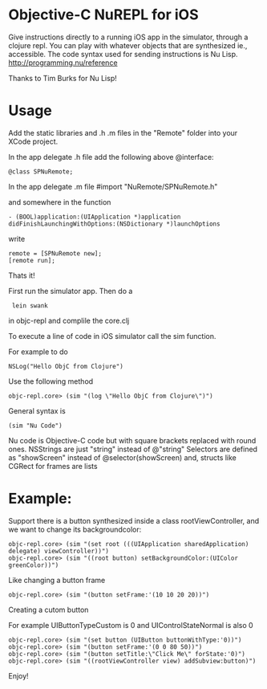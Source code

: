 # Objective-C NuREPL for iOS

Give instructions directly to a running iOS app in the simulator, through a clojure repl. You can play with whatever objects that are synthesized ie., accessible.
The code syntax used for sending instructions is Nu Lisp.
http://programming.nu/reference

Thanks to Tim Burks for Nu Lisp!

# Usage

Add the static libraries and .h .m files in the "Remote" folder into your XCode project.

In the app delegate .h file add the following above @interface:

    @class SPNuRemote;

In the app delegate .m file
    #import "NuRemote/SPNuRemote.h"

and somewhere in the function

    - (BOOL)application:(UIApplication *)application didFinishLaunchingWithOptions:(NSDictionary *)launchOptions

write

    remote = [SPNuRemote new];
    [remote run];

Thats it!

First run the simulator app.
Then do a

     lein swank

in objc-repl and complile the core.clj

To execute a line of code in iOS simulator call the sim function.

For example to do

    NSLog("Hello ObjC from Clojure")

Use the following method

    objc-repl.core> (sim "(log \"Hello ObjC from Clojure\")")

General syntax is

    (sim "Nu Code")

Nu code is Objective-C code but with square brackets replaced with round ones.
NSStrings are just "string" instead of @"string"
Selectors are defined as "showScreen" instead of @selector(showScreen)
and, structs like CGRect for frames are lists

# Example:

Support there is a button synthesized inside a class rootViewController, and we want to change its backgroundcolor:

    objc-repl.core> (sim "(set root (((UIApplication sharedApplication) delegate) viewController))")
    objc-repl.core> (sim "((root button) setBackgroundColor:(UIColor greenColor))")

Like changing a button frame

    objc-repl.core> (sim "(button setFrame:'(10 10 20 20))")


Creating a cutom button

For example UIButtonTypeCustom is 0 and UIControlStateNormal is also 0

    objc-repl.core> (sim "(set button (UIButton buttonWithType:'0))")
    objc-repl.core> (sim "(button setFrame:'(0 0 80 50))")
    objc-repl.core> (sim "(button setTitle:\"Click Me\" forState:'0)")
    objc-repl.core> (sim "((rootViewController view) addSubview:button)")

Enjoy!
